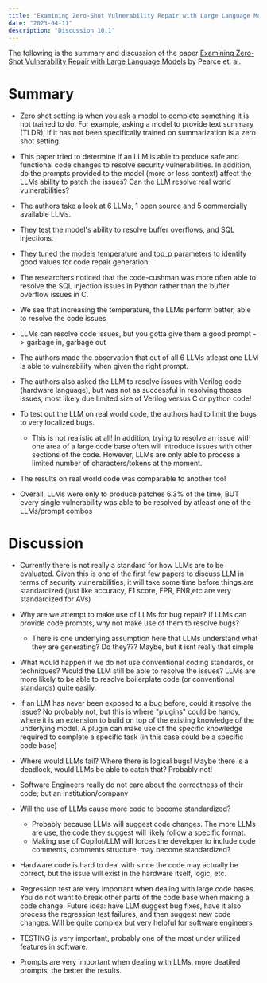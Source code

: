 ```yaml
---
title: "Examining Zero-Shot Vulnerability Repair with Large Language Models"
date: "2023-04-11"
description: "Discussion 10.1"
---
```


The following is the summary and discussion of the paper [Examining Zero-Shot Vulnerability Repair with Large Language Models](https://arxiv.org/abs/2112.02125) by Pearce et. al.

# Summary
- Zero shot setting is when you ask a model to complete something it is not trained to do. For example, asking a model to provide text summary (TLDR), if it has not been specifically trained on summarization is a zero shot setting.

- This paper tried to determine if an LLM is able to produce safe and functional code changes to resolve security vulnerabilities. In addition, do the prompts provided to the model (more or less context) affect the LLMs ability to patch the issues? Can the LLM resolve real world vulnerabilities?

- The authors take a look at 6 LLMs, 1 open source and 5 commercially available LLMs.
- They test the model's ability to resolve buffer overflows, and SQL injections.
- They tuned the models temperature and top_p parameters to identify good values for code repair generation.

- The researchers noticed that the code-cushman was more often able to resolve the SQL injection issues in Python rather than the buffer overflow issues in C.
- We see that increasing the temperature, the LLMs perform better, able to resolve the code issues
- LLMs can resolve code issues, but you gotta give them a good prompt -> garbage in, garbage out

- The authors made the observation that out of all 6 LLMs atleast one LLM is able to vulnerability when given the right prompt.

- The authors also asked the LLM to resolve issues with Verilog code (hardware language), but was not as successful in resolving thoses issues, most likely due limited size of Verilog versus C or python code!

- To test out the LLM on real world code, the authors had to limit the bugs to very localized bugs.
  - This is not realistic at all! In addition, trying to resolve an issue with one area of a large code base often will introduce issues with other sections of the code. However, LLMs are only able to process a limited number of characters/tokens at the moment.
- The results on real world code was comparable to another tool

- Overall, LLMs were only to produce patches 6.3% of the time, BUT every single vulnerability was able to be resolved by atleast one of the LLMs/prompt combos

# Discussion
- Currently there is not really a standard for how LLMs are to be evaluated. Given this is one of the first few papers to discuss LLM in terms of security vulnerabilities, it will take some time before things are standardized (just like accuracy, F1 score, FPR, FNR,etc are very standardized for AVs)

- Why are we attempt to make use of LLMs for bug repair? If LLMs can provide code prompts, why not make use of them to resolve bugs?
  - There is one underlying assumption here that LLMs understand what they are generating? Do they??? Maybe, but it isnt really that simple

- What would happen if we do not use conventional coding standards, or techniques? Would the LLM still be able to resolve the issues? LLMs are more likely to be able to resolve boilerplate code (or conventional standards) quite easily.

- If an LLM has never been exposed to a bug before, could it resolve the issue? No probably not, but this is where "plugins" could be handy, where it is an extension to build on top of the existing knowledge of the underlying model. A plugin can make use of the specific knowledge required to complete a specific task (in this case could be a specific code base)

- Where would LLMs fail? Where there is logical bugs! Maybe there is a deadlock, would LLMs be able to catch that? Probably not!

- Software Engineers really do not care about the correctness of their code, but an institution/company

- Will the use of LLMs cause more code to become standardized?
  - Probably because LLMs will suggest code changes. The more LLMs are use, the code they suggest will likely follow a specific format.
  - Making use of Copilot/LLM will forces the developer to include code comments, comments structure, may become standardized?

- Hardware code is hard to deal with since the code may actually be correct, but the issue will exist in the hardware itself, logic, etc.

- Regression test are very important when dealing with large code bases. You do not want to break other parts of the code base when making a code change. Future idea: have LLM suggest bug fixes, have it also process the regression test failures, and then suggest new code changes. Will be quite complex but very helpful for software engineers

- TESTING is very important, probably one of the most under utilized features in software.

- Prompts are very important when dealing with LLMs, more deatiled prompts, the better the results.